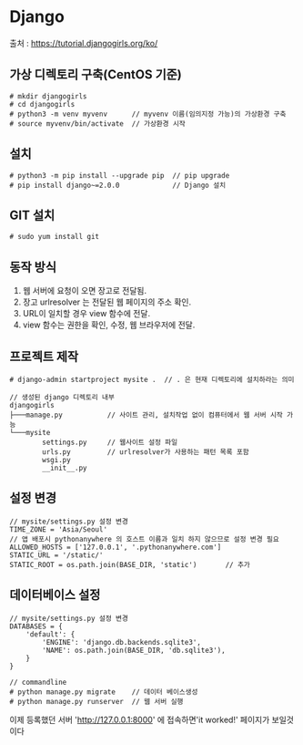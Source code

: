 # Django
출처 : https://tutorial.djangogirls.org/ko/

## 가상 디렉토리 구축(CentOS 기준)
    # mkdir djangogirls
    # cd djangogirls
    # python3 -m venv myvenv      // myvenv 이름(임의지정 가능)의 가상환경 구축
    # source myvenv/bin/activate  // 가상환경 시작
## 설치
    # python3 -m pip install --upgrade pip  // pip upgrade
    # pip install django~=2.0.0             // Django 설치
## GIT 설치    
    # sudo yum install git 
## 동작 방식
1. 웹 서버에 요청이 오면 장고로 전달됨.
2. 장고 urlresolver 는 전달된 웹 페이지의 주소 확인.
3. URL이 일치할 경우 view 함수에 전달.
4. view 함수는 권한을 확인, 수정, 웹 브라우저에 전달.

## 프로젝트 제작
    # django-admin startproject mysite .  // . 은 현재 디렉토리에 설치하라는 의미

    // 생성된 django 디렉토리 내부
    djangogirls
    ├───manage.py           // 사이트 관리, 설치작업 없이 컴퓨터에서 웹 서버 시작 가능
    └───mysite
            settings.py     // 웹사이트 설정 파일
            urls.py         // urlresolver가 사용하는 패턴 목록 포함
            wsgi.py
            __init__.py

## 설정 변경
    // mysite/settings.py 설정 변경
    TIME_ZONE = 'Asia/Seoul' 
    // 앱 배포시 pythonanywhere 의 호스트 이름과 일치 하지 않으므로 설정 변경 필요
    ALLOWED_HOSTS = ['127.0.0.1', '.pythonanywhere.com']  
    STATIC_URL = '/static/'
    STATIC_ROOT = os.path.join(BASE_DIR, 'static')       // 추가
    
## 데이터베이스 설정
    // mysite/settings.py 설정 변경
    DATABASES = {
        'default': {
            'ENGINE': 'django.db.backends.sqlite3',
            'NAME': os.path.join(BASE_DIR, 'db.sqlite3'),
        }
    }

    // commandline
    # python manage.py migrate    // 데이터 베이스생성
    # python manage.py runserver  // 웹 서버 실행
    
이제 등록했던 서버 'http://127.0.0.1:8000' 에 접속하면'it worked!' 페이지가 보일것이다







